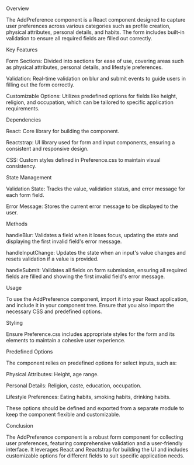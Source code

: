 ﻿

Overview

The AddPreference component is a React component designed to capture
user preferences across various categories such as profile creation,
physical attributes, personal details, and habits. The form includes
built-in validation to ensure all required fields are filled out
correctly.

Key Features

Form Sections: Divided into sections for ease of use, covering areas
such as physical attributes, personal details, and lifestyle
preferences.

Validation: Real-time validation on blur and submit events to guide
users in filling out the form correctly.

Customizable Options: Utilizes predefined options for fields like
height, religion, and occupation, which can be tailored to specific
application requirements.

Dependencies

React: Core library for building the component.

Reactstrap: UI library used for form and input components, ensuring a
consistent and responsive design.

CSS: Custom styles defined in Preference.css to maintain visual
consistency.

State Management

Validation State: Tracks the value, validation status, and error message
for each form field.

Error Message: Stores the current error message to be displayed to the
user.

Methods

handleBlur: Validates a field when it loses focus, updating the state
and displaying the first invalid field\'s error message.

handleInputChange: Updates the state when an input\'s value changes and
resets validation if a value is provided.

handleSubmit: Validates all fields on form submission, ensuring all
required fields are filled and showing the first invalid field\'s error
message.

Usage

To use the AddPreference component, import it into your React
application, and include it in your component tree. Ensure that you also
import the necessary CSS and predefined options.

Styling

Ensure Preference.css includes appropriate styles for the form and its
elements to maintain a cohesive user experience.

Predefined Options

The component relies on predefined options for select inputs, such as:

Physical Attributes: Height, age range.

Personal Details: Religion, caste, education, occupation.

Lifestyle Preferences: Eating habits, smoking habits, drinking habits.

These options should be defined and exported from a separate module to
keep the component flexible and customizable.

Conclusion

The AddPreference component is a robust form component for collecting
user preferences, featuring comprehensive validation and a user-friendly
interface. It leverages React and Reactstrap for building the UI and
includes customizable options for different fields to suit specific
application needs.

